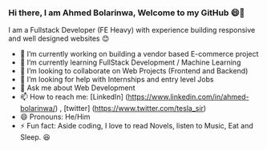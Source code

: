 ### Hi there, I am Ahmed Bolarinwa, Welcome to my GitHub :smile:👋


I am a Fullstack Developer (FE Heavy) with experience building responsive and well designed websites :blush:

- 🔭 I’m currently working on building a vendor based E-commerce project
- 🌱 I’m currently learning FullStack Development / Machine Learning
- 👯 I’m looking to collaborate on Web Projects (Frontend and Backend)
- 🤔 I’m looking for help with Internships and entry level Jobs
- 💬 Ask me about Web Development
- 📫 How to reach me: [LinkedIn] (https://www.linkedin.com/in/ahmed-bolarinwa/) , [twitter] (https://www.twitter.com/tesla_sir)
- 😄 Pronouns: He/Him
- ⚡ Fun fact: Aside coding, I love to read Novels, listen to Music, Eat and Sleep. :laughing:

